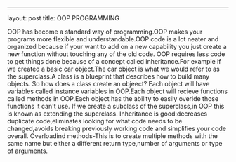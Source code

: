 ---
layout: post
title: OOP PROGRAMMING

OOP has become a standard way of programming.OOP makes your programs more flexible and understandable.OOP code is a lot neater and organized because if your want to add on a new capability you just create a new function without touching any of the old code.
OOP requires less code to get things done because of a concept called inheritance.For example if we created a basic car object.The car object is what we would refer to as the superclass.A class is a blueprint that describes how to build many objects.
So how does a class create an objeect? Each object will have variables called instance variables in OOP.Each object will recieve functions called methods in OOP.Each object has the ability to easily overide those functions it can't use.
If we create a subclass of the superclass,in OOP this is known as extending the superclass.
Inheritance is good:decreases duplicate code,eliminates looking for what code needs to be changed,avoids breaking previously working code and simplifies your code  overall.
Overloadind methods-This is to create multiple methods with the same name but either a different return type,number of arguments or type of arguments.
